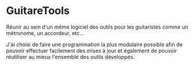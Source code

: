 GuitareTools
============

Réunir au sein d'un même logiciel des outils pour les guitaristes comme un métronome, un accordeur, etc...

J'ai choisi de faire une programmation la plus modulaire possible afin de pouvoir effectuer facilement des mises à jour et également de pouvoir réutiliser au mieux l'ensemble des outils développés.
